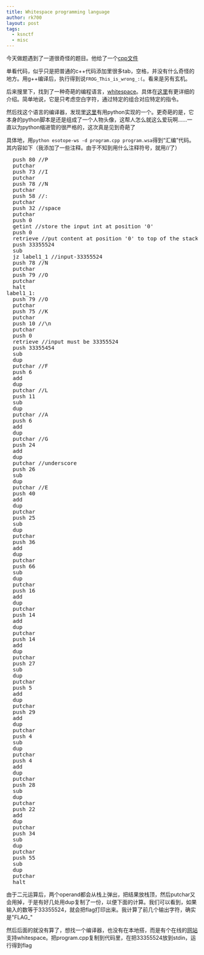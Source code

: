 ```yaml
---
title: Whitespace programming language
author: rk700
layout: post
tags:
  - ksnctf
  - misc
---
```


今天做题遇到了一道很奇怪的题目。他给了一个[cpp文件](http://ksnctf.sweetduet.info/q/7/program.cpp)

单看代码，似乎只是把普通的c++代码添加里很多tab，空格，并没有什么奇怪的地方。用g++编译后，执行得到说`FROG_This_is_wrong_:(`。看来是另有玄机。

后来搜里下，找到了一种奇葩的编程语言，[whitespace](http://en.wikipedia.org/wiki/Whitespace_%28programming_language%29)。具体在[这里](http://compsoc.dur.ac.uk/whitespace/tutorial.php)有更详细的介绍。简单地说，它是只考虑空白字符，通过特定的组合对应特定的指令。

然后找这个语言的编译器，发现里[这里](http://mearie.org/projects/esotope/ws)有用python实现的一个。更奇葩的是，它本身的python脚本是还是组成了一个人物头像，这帮人怎么就这么爱玩啊……一直以为python缩进管的很严格的，这次真是见到奇葩了

具体地，用`python esotope-ws -d program.cpp program.wsa`得到“汇编”代码。其内容如下（我添加了一些注释。由于不知到用什么注释符号，就用//了）

<pre>
  push 80 //P
  putchar
  push 73 //I
  putchar
  push 78 //N
  putchar
  push 58 //:
  putchar
  push 32 //space
  putchar
  push 0 
  getint //store the input int at position '0'
  push 0
  retrieve //put content at position '0' to top of the stack
  push 33355524
  sub
  jz label1_1 //input-33355524
  push 78 //N
  putchar
  push 79 //O
  putchar
  halt
label1_1:
  push 79 //O
  putchar
  push 75 //K
  putchar
  push 10 //\n
  putchar
  push 0
  retrieve //input must be 33355524
  push 33355454
  sub
  dup
  putchar //F
  push 6 
  add
  dup
  putchar //L
  push 11
  sub
  dup
  putchar //A
  push 6
  add
  dup
  putchar //G
  push 24
  add
  dup
  putchar //underscore
  push 26
  sub
  dup
  putchar //E
  push 40
  add
  dup
  putchar
  push 25
  sub
  dup
  putchar
  push 36
  add
  dup
  putchar
  push 66
  sub
  dup
  putchar
  push 16
  add
  dup
  putchar
  push 14
  add
  dup
  putchar
  push 14
  add
  dup
  putchar
  push 27
  sub
  dup
  putchar
  push 5
  add
  dup
  putchar
  push 29
  add
  dup
  putchar
  push 4
  sub
  dup
  putchar
  push 4
  add
  dup
  putchar
  push 28
  sub
  dup
  putchar
  push 22
  add
  dup
  putchar
  push 34
  sub
  dup
  putchar
  push 55
  sub
  dup
  putchar
  halt
</pre>
  
  由于二元运算后，两个operand都会从栈上弹出，把结果放栈顶，然后putchar又会用掉，于是有好几处用dup复制了一份，以便下面的计算。我们可以看到，如果输入的数等于33355524，就会把flag打印出来。我计算了前几个输出字符，确实是"FLAG_"

  然后后面的就没有算了，想找一个编译器，也没有在本地搭，而是有个在线的[网站](http://ideone.com)支持whitespace。把program.cpp复制到代码里，在把33355524放到stdin，运行得到flag
